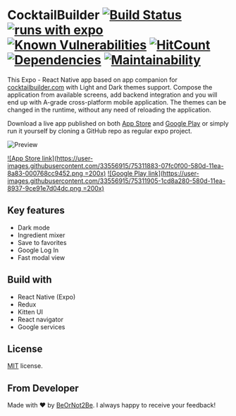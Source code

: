 <!-- @format -->

# CocktailBuilder [![Build Status][badge:github-actions]][link:github-actions] [![runs with expo][badge:expo]][link:cocktailbuilder-expo] [![Known Vulnerabilities][badge:repo-vulnerabilities]][link:repo-vulnerabilities] [![HitCount][badge:hit]][link:hit] [![Dependencies][badge:dependencies]][link:dependencies] [![Maintainability][badge: maintainability]][link: maintainability]

This Expo - React Native app based on app companion for [cocktailbuilder.com][link:cocktailbuilder-web] with Light and Dark themes support.
Compose the application from available screens, add backend integration and you will end up with A-grade cross-platform mobile application.
The themes can be changed in the runtime, without any need of reloading the application.

Download a live app published on both [App Store][link:cocktailbuilder-ios] and [Google Play][link:cocktailbuilder-android]
or simply run it yourself by cloning a GitHub repo as regular expo project.

![Preview](https://user-images.githubusercontent.com/33556915/74925518-2edbc080-5389-11ea-9fc6-6351f1eb09e7.jpg)

[![App Store link](https://user-images.githubusercontent.com/33556915/75311883-07fc0f00-580d-11ea-8a83-000768cc9452.png =200x)][link:cocktailbuilder-ios]
[![Google Play link](https://user-images.githubusercontent.com/33556915/75311905-1cd8a280-580d-11ea-8937-9ce91e7d04dc.png =200x)][link:cocktailbuilder-android]

## Key features

- Dark mode
- Ingredient mixer
- Save to favorites
- Google Log In
- Fast modal view

## Build with

- React Native (Expo)
- Redux
- Kitten UI
- React navigator
- Google services

## License

[MIT](LICENSE.txt) license.

## From Developer

Made with ❤️ by [BeOrNot2Be][link:beornot2be]. I always happy to receive your feedback!

[badge: maintainability]: https://api.codeclimate.com/v1/badges/af6bba58e61fba7aa45b/maintainability
[badge:dependencies]: https://david-dm.org/BeOrNot2Be/CocktailBuilder.svg
[badge:hit]: https://hits.dwyl.com/BeOrNot2Be/CocktailBuilder.svg
[badge:repo-vulnerabilities]: https://snyk.io/test/github/BeOrNot2Be/CocktailBuilder/badge.svg
[badge:github-actions]: https://github.com/BeOrNot2Be/CocktailBuilder/workflows/Build/badge.svg
[badge:expo]: https://img.shields.io/badge/Runs%20with%20Expo-4630EB.svg?style=flat-square&logo=EXPO&labelColor=f3f3f3&logoColor=000
[link:repo-vulnerabilities]: https://snyk.io/test/github/BeOrNot2Be/CocktailBuilder
[link: maintainability]: https://codeclimate.com/github/BeOrNot2Be/CocktailBuilder/maintainability
[link:dependencies]: https://david-dm.org/BeOrNot2Be/CocktailBuilder
[link:hit]: http://hits.dwyl.com/BeOrNot2Be/CocktailBuilder
[link:github-actions]: https://github.com/BeOrNot2Be/CocktailBuilder/workflows/Build/badge.svg
[link:cocktailbuilder-expo]: https://expo.io/@beornot2be/cocktailbuilderApp
[link:cocktailbuilder-android]: https://play.google.com/store/apps/details?id=davanna.ca.cocktailbuilder
[link:cocktailbuilder-ios]: https://apps.apple.com/app/id1498866934
[link:cocktailbuilder-web]: https://cocktailbuilder.com
[link:beornot2be]: https://github.com/BeOrNot2Be

